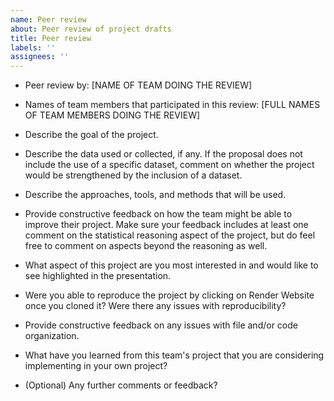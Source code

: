 ```yaml
---
name: Peer review
about: Peer review of project drafts
title: Peer review
labels: ''
assignees: ''
---
```


- Peer review by: [NAME OF TEAM DOING THE REVIEW]

- Names of team members that participated in this review: [FULL NAMES OF TEAM MEMBERS DOING THE REVIEW]

- Describe the goal of the project.



- Describe the data used or collected, if any. If the proposal does not include the use of a specific dataset, comment on whether the project would be strengthened by the inclusion of a dataset.



- Describe the approaches, tools, and methods that will be used.



- Provide constructive feedback on how the team might be able to improve their project. Make sure your feedback includes at least one comment on the statistical reasoning aspect of the project, but do feel free to comment on aspects beyond the reasoning as well.



- What aspect of this project are you most interested in and would like to see highlighted in the presentation.



- Were you able to reproduce the project by clicking on Render Website once you cloned it? Were there any issues with reproducibility?



- Provide constructive feedback on any issues with file and/or code organization.



- What have you learned from this team's project that you are considering implementing in your own project?



- (Optional) Any further comments or feedback?


